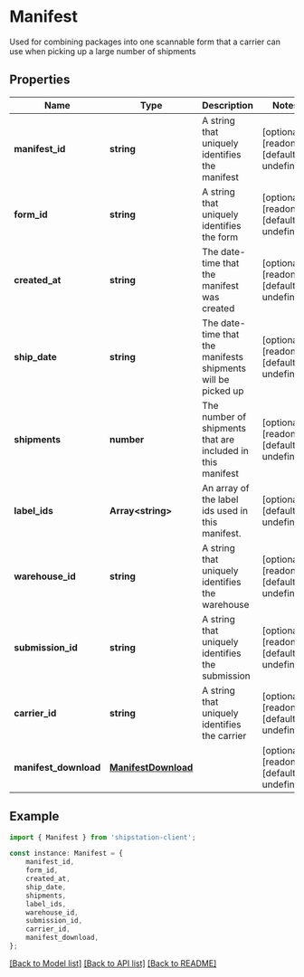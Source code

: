 # Manifest

Used for combining packages into one scannable form that a carrier can use when picking up a large  number of shipments 

## Properties

Name | Type | Description | Notes
------------ | ------------- | ------------- | -------------
**manifest_id** | **string** | A string that uniquely identifies the manifest | [optional] [readonly] [default to undefined]
**form_id** | **string** | A string that uniquely identifies the form | [optional] [readonly] [default to undefined]
**created_at** | **string** | The date-time that the manifest was created | [optional] [readonly] [default to undefined]
**ship_date** | **string** | The date-time that the manifests shipments will be picked up | [optional] [readonly] [default to undefined]
**shipments** | **number** | The number of shipments that are included in this manifest | [optional] [readonly] [default to undefined]
**label_ids** | **Array&lt;string&gt;** | An array of the label ids used in this manifest. | [optional] [default to undefined]
**warehouse_id** | **string** | A string that uniquely identifies the warehouse | [optional] [readonly] [default to undefined]
**submission_id** | **string** | A string that uniquely identifies the submission | [optional] [readonly] [default to undefined]
**carrier_id** | **string** | A string that uniquely identifies the carrier | [optional] [readonly] [default to undefined]
**manifest_download** | [**ManifestDownload**](ManifestDownload.md) |  | [optional] [readonly] [default to undefined]

## Example

```typescript
import { Manifest } from 'shipstation-client';

const instance: Manifest = {
    manifest_id,
    form_id,
    created_at,
    ship_date,
    shipments,
    label_ids,
    warehouse_id,
    submission_id,
    carrier_id,
    manifest_download,
};
```

[[Back to Model list]](../README.md#documentation-for-models) [[Back to API list]](../README.md#documentation-for-api-endpoints) [[Back to README]](../README.md)
